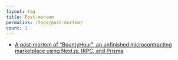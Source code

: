 ```yaml
---
layout: tag
title: Post-mortem
permalink: /tags/post-mortem/
count: 1
---
```


- [A post-mortem of "BountyHour", an unfinished microcontracting marketplace using Next.js, tRPC, and Prisma](https://blog.jakelee.co.uk/bountyhour-microcontracting-postmortem/)
